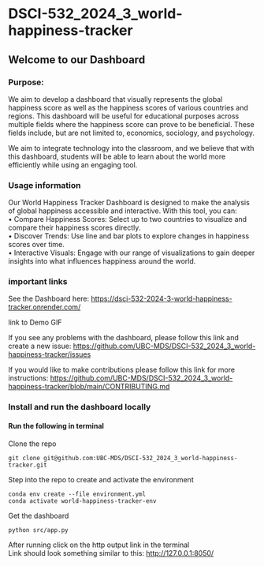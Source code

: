 # DSCI-532_2024_3_world-happiness-tracker

## Welcome to our Dashboard 
### Purpose:
We aim to develop a dashboard that visually represents the global happiness score as well as the happiness scores of various countries and regions. This dashboard will be useful for educational purposes across multiple fields where the happiness score can prove to be beneficial. These fields include, but are not limited to, economics, sociology, and psychology.

We aim to integrate technology into the classroom, and we believe that with this dashboard, students will be able to learn about the world more efficiently while using an engaging tool.

### Usage information
Our World Happiness Tracker Dashboard is designed to make the analysis of global happiness accessible and interactive. With this tool, you can:  
•	Compare Happiness Scores: Select up to two countries to visualize and compare their happiness scores directly.  
•	Discover Trends: Use line and bar plots to explore changes in happiness scores over time.  
•	Interactive Visuals: Engage with our range of visualizations to gain deeper insights into what influences happiness around the world.  

### important links
See the Dashboard here: https://dsci-532-2024-3-world-happiness-tracker.onrender.com/  

link to Demo GIF  

If you see any problems with the dashboard, please follow this link and create a new issue: https://github.com/UBC-MDS/DSCI-532_2024_3_world-happiness-tracker/issues 

If you would like to make contributions please follow this link for more instructions: https://github.com/UBC-MDS/DSCI-532_2024_3_world-happiness-tracker/blob/main/CONTRIBUTING.md  

### Install and run the dashboard locally

#### Run the following in terminal

Clone the repo
```
git clone git@github.com:UBC-MDS/DSCI-532_2024_3_world-happiness-tracker.git
```

Step into the repo to create and activate the environment 
```
conda env create --file environment.yml
conda activate world-happiness-tracker-env
```

Get the dashboard
```
python src/app.py
```

After running click on the http output link in the terminal    
Link should look something similar to this: http://127.0.0.1:8050/
